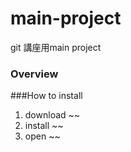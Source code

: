 # main-project
git 講座用main project

### Overview

###How to install 
1. download ~~
2. install ~~
3. open ~~